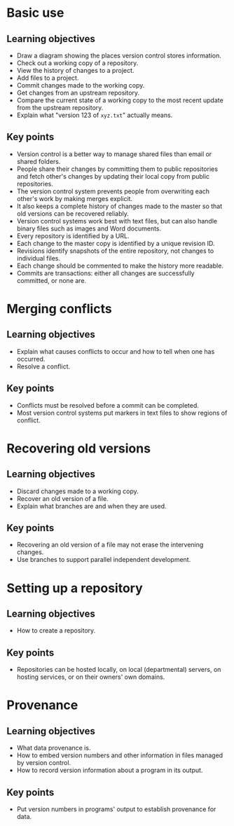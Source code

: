 Basic use
=========

Learning objectives
-------------------

* Draw a diagram showing the places version control stores
  information.
* Check out a working copy of a repository.
* View the history of changes to a project.
* Add files to a project.
* Commit changes made to the working copy.
* Get changes from an upstream repository.
* Compare the current state of a working copy to the most recent
  update from the upstream repository.
* Explain what "version 123 of `xyz.txt`" actually means.

Key points
----------

* Version control is a better way to manage shared files than email or
  shared folders.
* People share their changes by committing them to public repositories
  and fetch other's changes by updating their local copy from public
  repositories.
* The version control system prevents people from overwriting each
  other's work by making merges explicit.
* It also keeps a complete history of changes made to the master so
  that old versions can be recovered reliably.
* Version control systems work best with text files, but can also
  handle binary files such as images and Word documents.
* Every repository is identified by a URL.
* Each change to the master copy is identified by a unique revision
  ID.
* Revisions identify snapshots of the entire repository, not changes
  to individual files.
* Each change should be commented to make the history more readable.
* Commits are transactions: either all changes are successfully
  committed, or none are.

Merging conflicts
=================

Learning objectives
-------------------

* Explain what causes conflicts to occur and how to tell when one has
  occurred.
* Resolve a conflict.

Key points
----------

* Conflicts must be resolved before a commit can be completed.
* Most version control systems put markers in text files to show
  regions of conflict.

Recovering old versions
=======================

Learning objectives
-------------------

* Discard changes made to a working copy.
* Recover an old version of a file.
* Explain what branches are and when they are used.

Key points
----------

* Recovering an old version of a file may not erase the intervening
  changes.
* Use branches to support parallel independent development.

Setting up a repository
=======================

Learning objectives
-------------------

* How to create a repository.

Key points
----------

* Repositories can be hosted locally, on local (departmental) servers,
  on hosting services, or on their owners' own domains.

Provenance
==========

Learning objectives
-------------------

* What data provenance is.
* How to embed version numbers and other information in files managed
  by version control.
* How to record version information about a program in its output.

Key points
----------

* Put version numbers in programs' output to establish provenance for
  data.
